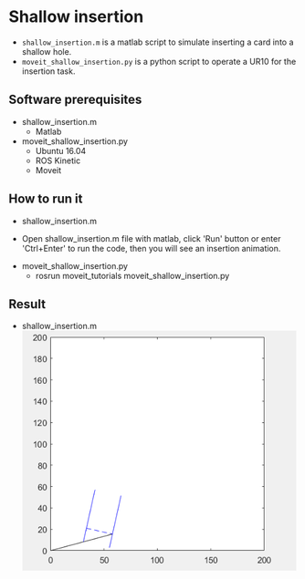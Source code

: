# Shallow insertion
- `shallow_insertion.m` is a matlab script to simulate inserting a card into a shallow hole.
- `moveit_shallow_insertion.py` is a python script to operate a UR10 for the insertion task. 

## Software prerequisites
- shallow_insertion.m
  * Matlab
- moveit_shallow_insertion.py
  * Ubuntu 16.04
  * ROS Kinetic
  * Moveit

## How to run it
- shallow_insertion.m
 * Open shallow_insertion.m file with matlab, click 'Run' button or enter 'Ctrl+Enter' to run the code, then you will see an insertion animation.
- moveit_shallow_insertion.py
  * rosrun moveit_tutorials moveit_shallow_insertion.py

## Result
- shallow_insertion.m
![simulation result](https://github.com/oliviaHKUST/shallow-insertion/blob/master/shallow_insertion_result.png)
